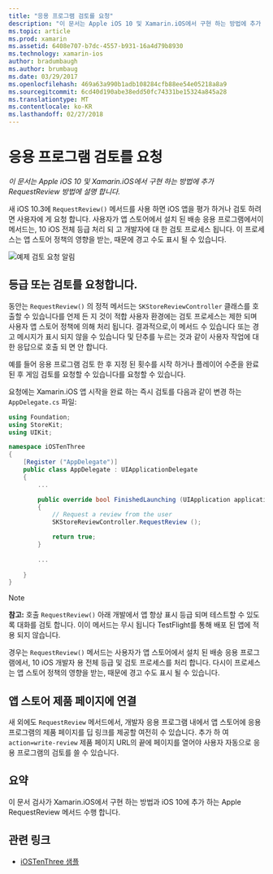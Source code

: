 ```yaml
---
title: "응용 프로그램 검토를 요청"
description: "이 문서는 Apple iOS 10 및 Xamarin.iOS에서 구현 하는 방법에 추가 RequestReview 방법에 설명 합니다."
ms.topic: article
ms.prod: xamarin
ms.assetid: 6408e707-b7dc-4557-b931-16a4d79b8930
ms.technology: xamarin-ios
author: bradumbaugh
ms.author: brumbaug
ms.date: 03/29/2017
ms.openlocfilehash: 469a63a990b1adb108284cfb88ee54e05218a8a9
ms.sourcegitcommit: 6cd40d190abe38edd50fc74331be15324a845a28
ms.translationtype: MT
ms.contentlocale: ko-KR
ms.lasthandoff: 02/27/2018
---
```

# <a name="request-app-review"></a>응용 프로그램 검토를 요청

_이 문서는 Apple iOS 10 및 Xamarin.iOS에서 구현 하는 방법에 추가 RequestReview 방법에 설명 합니다._

새 iOS 10.3에 `RequestReview()` 메서드를 사용 하면 iOS 앱을 평가 하거나 검토 하려면 사용자에 게 요청 합니다. 사용자가 앱 스토어에서 설치 된 배송 응용 프로그램에서이 메서드는, 10 iOS 전체 등급 처리 되 고 개발자에 대 한 검토 프로세스 됩니다. 이 프로세스는 앱 스토어 정책의 영향을 받는, 때문에 경고 수도 표시 될 수 있습니다.

![](request-app-review-images/review01.png "예제 검토 요청 알림")

## <a name="requesting-a-rating-or-review"></a>등급 또는 검토를 요청합니다.

동안는 `RequestReview()` 의 정적 메서드는 `SKStoreReviewController` 클래스를 호출할 수 있습니다를 언제 든 지 것이 적합 사용자 환경에는 검토 프로세스는 제한 되며 사용자 앱 스토어 정책에 의해 처리 됩니다. 결과적으로,이 메서드 수 있습니다 또는 경고 메시지가 표시 되지 않을 수 있습니다 및 단추를 누르는 것과 같이 사용자 작업에 대 한 응답으로 호출 되 면 안 합니다.

예를 들어 응용 프로그램 검토 한 후 지정 된 횟수를 시작 하거나 플레이어 수준을 완료 된 후 게임 검토를 요청할 수 있습니다를 요청할 수 있습니다.

요청에는 Xamarin.iOS 앱 시작을 완료 하는 즉시 검토를 다음과 같이 변경 하는 `AppDelegate.cs` 파일:

```csharp
using Foundation;
using StoreKit;
using UIKit;

namespace iOSTenThree
{
    [Register ("AppDelegate")]
    public class AppDelegate : UIApplicationDelegate
    {
        ...

        public override bool FinishedLaunching (UIApplication application, NSDictionary launchOptions)
        {
            // Request a review from the user
            SKStoreReviewController.RequestReview ();

            return true;
        }
        
        ...
        
    }
}
```

> [!NOTE]
> **참고:** 호출 `RequestReview()` 아래 개발에서 앱 항상 표시 등급 되며 테스트할 수 있도록 대화를 검토 합니다. 이이 메서드는 무시 됩니다 TestFlight를 통해 배포 된 앱에 적용 되지 않습니다.

경우는 `RequestReview()` 메서드는 사용자가 앱 스토어에서 설치 된 배송 응용 프로그램에서, 10 iOS 개발자 용 전체 등급 및 검토 프로세스를 처리 합니다. 다시이 프로세스는 앱 스토어 정책의 영향을 받는, 때문에 경고 수도 표시 될 수 있습니다.

## <a name="linking-to-an-app-store-product-page"></a>앱 스토어 제품 페이지에 연결 

새 외에도 `RequestReview` 메서드에서, 개발자 응용 프로그램 내에서 앱 스토어에 응용 프로그램의 제품 페이지를 딥 링크를 제공할 여전히 수 있습니다. 추가 하 여 `action=write-review` 제품 페이지 URL의 끝에 페이지를 열어야 사용자 자동으로 응용 프로그램의 검토를 쓸 수 있습니다. 

## <a name="summary"></a>요약

이 문서 검사가 Xamarin.iOS에서 구현 하는 방법과 iOS 10에 추가 하는 Apple RequestReview 메서드 수행 합니다.



## <a name="related-links"></a>관련 링크

- [iOSTenThree 샘플](https://developer.xamarin.com/samples/ios/iOS10/iOSTenThree)
